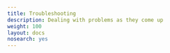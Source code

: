 ```yaml
---
title: Troubleshooting 
description: Dealing with problems as they come up
weight: 100 
layout: docs
nosearch: yes
---
```

